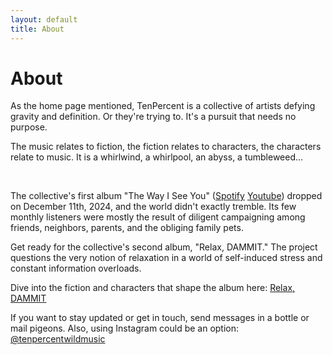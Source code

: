```yaml
---
layout: default
title: About
---
```


# About

As the home page mentioned, TenPercent is a collective of artists defying gravity and definition. Or they're trying to. It's a pursuit that needs no purpose.

The music relates to fiction, the fiction relates to characters, the characters relate to music. It is a whirlwind, a whirlpool, an abyss, a tumbleweed...

&nbsp;


The collective's first album "The Way I See You" ([Spotify](https://open.spotify.com/album/7tbjDXyDb9xRLqWtjED6ae?si=AFJ4-jH6SEWEULfsOhJQKQ) [Youtube](https://www.youtube.com/channel/UCe8uJ8n_Tm1koaYPvT5ARVA)) dropped on December 11th, 2024, and the world didn't exactly tremble. Its few monthly listeners were mostly the result of diligent campaigning among friends, neighbors, parents, and the obliging family pets.

Get ready for the collective's second album, "Relax, DAMMIT." The project questions the very notion of relaxation in a world of self-induced stress and constant information overloads.

Dive into the fiction and characters that shape the album here: [Relax, DAMMIT](/relaxdammit.html)


If you want to stay updated or get in touch, send messages in a bottle or mail pigeons. Also, using Instagram could be an option: [@tenpercentwildmusic](https://www.instagram.com/tenpercentwildmusic/)
